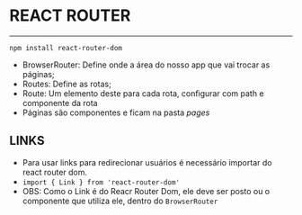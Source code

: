 # REACT ROUTER
***
`npm install react-router-dom`
* BrowserRouter: Define onde a área do nosso app que vai trocar as páginas;
* Routes: Define as rotas;
* Route: Um elemento deste para cada rota, configurar com path e componente da rota
* Páginas são componentes e ficam na pasta *pages*

## LINKS
* Para usar links para redirecionar usuários é necessário importar do react router dom.
* `import { Link } from 'react-router-dom'`
* OBS: Como o Link é do Reacr Router Dom, ele deve ser posto ou o componente que utiliza ele, dentro do `BrowserRouter`